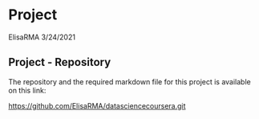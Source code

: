Project
================
ElisaRMA
3/24/2021

## Project - Repository

The repository and the required markdown file for this project is
available on this link:

<https://github.com/ElisaRMA/datasciencecoursera.git>
